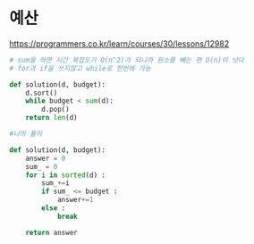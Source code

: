 # 예산


https://programmers.co.kr/learn/courses/30/lessons/12982

```python
# sum을 하면 시간 복잡도가 O(n^2)가 되니까 원소를 빼는 편 O(n)이 낫다
# for과 if을 쓰지않고 while로 한번에 가능

def solution(d, budget):
    d.sort()
    while budget < sum(d):
        d.pop()
    return len(d)
```

```python
#나의 풀이

def solution(d, budget):
    answer = 0
    sum_ = 0
    for i in sorted(d) :
        sum_+=i
        if sum_ <= budget :
            answer+=1
        else :
            break

    return answer
```
